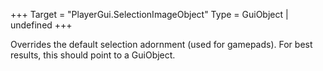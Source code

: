 +++
Target = "PlayerGui.SelectionImageObject"
Type = GuiObject | undefined
+++

Overrides the default selection adornment (used for gamepads). For best results, this should point to a GuiObject.